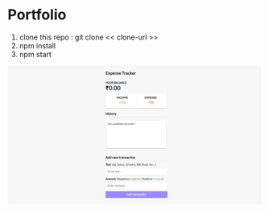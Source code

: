 # Portfolio

1) clone this repo : git clone << clone-url >>
2) npm install
3) npm start


![port](https://github.com/pushpendrakukreti/Expense-Tracker/blob/main/public/read-me.png)
